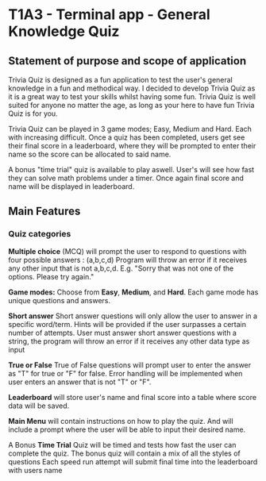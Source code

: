 # T1A3 - Terminal app - General Knowledge Quiz

## Statement of purpose and scope of application
Trivia Quiz is designed as a fun application to test the user's general knowledge in a fun and methodical way. I decided to develop Trivia Quiz as it is a great way to test your skills whilst having some fun. Trivia Quiz is well suited for anyone no matter the age, as long as your here to have fun Trivia Quiz is for you. 

Trivia Quiz can be played in 3 game modes; Easy, Medium and Hard. Each with increasing difficult. Once a quiz has been completed, users get see their final score in a leaderboard, where they will be prompted to enter their name so the score can be allocated to said name. 

A bonus "time trial" quiz is available to play aswell. User's will see how fast they can solve math problems under a timer. Once again final score and name will be displayed in leaderboard.

## Main Features
### Quiz categories
**Multiple choice**
(MCQ) will prompt the user to respond to questions with four possible answers : (a,b,c,d)
Program will throw an error if it receives any other input that is not a,b,c,d.
E.g. "Sorry that was not one of the options. Please try again." 

**Game modes:** Choose from **Easy**, **Medium**, and **Hard**. 
Each game mode has unique questions and answers. 

**Short answer**
Short answer questions will only allow the user to answer in a specific word/term.
Hints will be provided if the user surpasses a certain number of attempts.
User must answer short answer questions with a string, the program will throw an error if it receives any other data type as input

**True or False**
True of False questions will prompt user to enter the answer as "T" for true or "F" for false.
Error handling will be implemented when user enters an answer that is not "T" or "F".

**Leaderboard**
 will store user's name and final score into a table where score data will be saved.

**Main Menu**
will contain instructions on how to play the quiz. And will include a prompt where the user will be able to input their desired name.

A Bonus **Time Trial** Quiz will be timed and tests how fast the user can complete the quiz.
The bonus quiz will contain a mix of all the styles of questions
Each speed run attempt will submit final time into the leaderboard with users name